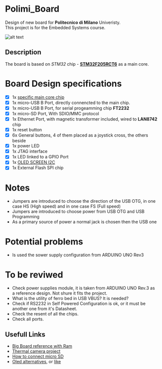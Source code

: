 # Polimi_Board
Design of new board for **Politecnico di Milano** Univeristy. \
This project is for the Embedded Systems course.

![alt text](https://eccmr.org/wp-content/uploads/2021/11/Polimi-logo-colours.jpg)

## Description
The board is based on *STM32* chip - **[STM32F205RCT6](https://www.st.com/resource/en/datasheet/stm32f205rb.pdf)** as a main core.

# Board Design specifications
- [x] 1x [specific main core chip](https://estore.st.com/en/stm32f205rct6-cpn.html)
- [x] 1x micro-USB B Port, directly connencted to the main chip.
- [x] 1x micro-USB B Port, for serial progeamming chip **FT2232**
- [x] 1x micro-SD Port, With SDIO/MMC protocol
- [x] 1x Ethernet Port, with magnetic transformer included, wired to **LAN8742** chip
- [x] 1x reset button
- [x] 6x General buttons, 4 of them placed as a joystick cross, the others beside
- [x] 1x power LED
- [x] 1x JTAG interface
- [x] 1x LED linked to a GPIO Port
- [x] 1x [OLED SCREEN I2C](https://www.az-delivery.de/it/products/0-96zolldisplay)
- [x] 1x External Flash SPI chip

# Notes
- Jumpers are introduced to choose the direction of the USB OTG, in one case HS (High speed) and in one case FS (Full speed)
-  Jumpers are introduced to choose power from USB OTG and USB Programming
- As a primary source of power a normal jack is chosen then the USB one 

# Potential problems
- Is used the sower supply configuration from ARDUINO UNO Rev3

# To be reviwed
- Check power supplies module, it is taken from ARDUINO UNO Rev.3 as a reference design. Not shure it fits the project.
- What is the utility of ferro bed in USB VBUS? It is needed?
- Check if RS2232 in Self Powered Configuration is ok, or it must be another one from it's Datasheet.
- Check the resent of all the chips.
- Check all ports.


## Usefull Links
- [Big Board reference with Ram](https://github.com/HEAPLab/marco-ram-board/tree/master)
- [Thermal camera project](https://github.com/fedetft/thermal_camera)
- [How to connect micro SD](https://emanbuc.gitbooks.io/appunti-iot/content/manuscript/sd_card_connection.html)
- [Oled alternatives](https://www.amazon.it/AZDelivery-Display-retroilluminato-Raspberry-gratuito/dp/B078J78R45?ref_=ast_sto_dp&th=1), or [like](https://www.ebay.it/itm/204428760352?itmmeta=01HQXT2FC1579AP9QA0BS3KWXZ&hash=item2f98e75520:g:HqMAAOSw8oZhO3MO)
